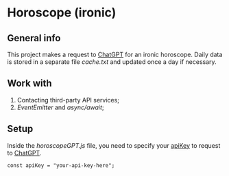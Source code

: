 # Horoscope (ironic)

## General info

This project makes a request to [ChatGPT](https://openai.com/blog/chatgpt) for an ironic horoscope. Daily data is stored in a separate file _cache.txt_ and updated once a day if necessary.

## Work with

1. Contacting third-party API services;
2. _EventEmitter_ and _async/await_;

## Setup

Inside the _horoscopeGPT.js_ file, you need to specify your [apiKey](https://platform.openai.com/account/api-keys) to request to [ChatGPT](https://openai.com/blog/chatgpt).

```
const apiKey = "your-api-key-here";
```
